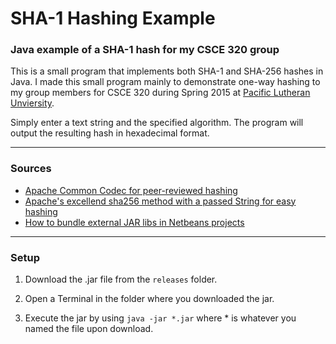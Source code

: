 SHA-1 Hashing Example
=====================

### Java example of a SHA-1 hash for my CSCE 320 group

This is a small program that implements both SHA-1 and SHA-256 hashes in Java. I made this small program mainly to demonstrate one-way hashing to my group members for CSCE 320 during Spring 2015 at [Pacific Lutheran Unviersity](http://cs.plu.edu).

Simply enter a text string and the specified algorithm. The program will output the resulting hash in hexadecimal format.

---

### Sources

- [Apache Common Codec for peer-reviewed hashing](http://commons.apache.org/proper/commons-codec/)
- [Apache's excellend sha256 method with a passed String for easy hashing](http://commons.apache.org/proper/commons-codec/apidocs/org/apache/commons/codec/digest/DigestUtils.html#sha256(java.lang.String))
- [How to bundle external JAR libs in Netbeans projects](http://stackoverflow.com/questions/18451052/how-to-include-jars-in-lib-into-project-jar-file-in-netbeans)

---

### Setup

1. Download the .jar file from the ```releases``` folder.

2. Open a Terminal in the folder where you downloaded the jar.

3. Execute the jar by using ```java -jar *.jar``` where * is whatever you named the file upon download.
